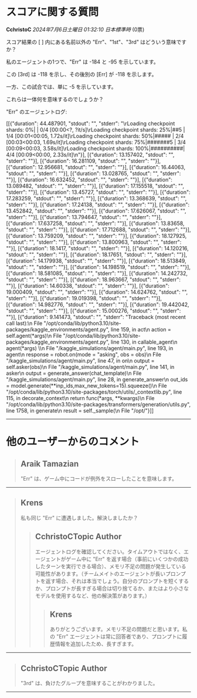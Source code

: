 # スコアに関する質問

**CchristoC** *2024年7月6日土曜日 01:32:10 日本標準時* (0票)

スコア結果の [ ] 内にある名前以外の "Err"、"1st"、"3rd" はどういう意味ですか？

私のエージェントの1つで、"Err" は -184 と -95 を示しています。

この [3rd] は -118 を示し、その後別の [Err] が -118 を示します。

一方、この試合では、単に -5 を示しています。

これらは一体何を意味するのでしょうか？

"Err" のエージェントログ:

[[{"duration": 44.487901, "stdout": "", "stderr": "\rLoading checkpoint shards:   0%|          | 0/4 [00:00<?, ?it/s]\rLoading checkpoint shards:  25%|##5       | 1/4 [00:01<00:05,  1.72s/it]\rLoading checkpoint shards:  50%|#####     | 2/4 [00:03<00:03,  1.69s/it]\rLoading checkpoint shards:  75%|#######5  | 3/4 [00:09<00:03,  3.58s/it]\rLoading checkpoint shards: 100%|##########| 4/4 [00:09<00:00,  2.33s/it]\n"}],
 [{"duration": 13.157402, "stdout": "", "stderr": ""}],
 [{"duration": 16.281109, "stdout": "", "stderr": ""}],
 [{"duration": 12.956681, "stdout": "", "stderr": ""}],
 [{"duration": 16.44063, "stdout": "", "stderr": ""}],
 [{"duration": 13.028765, "stdout": "", "stderr": ""}],
 [{"duration": 16.632452, "stdout": "", "stderr": ""}],
 [{"duration": 13.089482, "stdout": "", "stderr": ""}],
 [{"duration": 17.155518, "stdout": "", "stderr": ""}],
 [{"duration": 13.45727, "stdout": "", "stderr": ""}],
 [{"duration": 17.283259, "stdout": "", "stderr": ""}],
 [{"duration": 13.368639, "stdout": "", "stderr": ""}],
 [{"duration": 17.24138, "stdout": "", "stderr": ""}],
 [{"duration": 13.452842, "stdout": "", "stderr": ""}],
 [{"duration": 17.626067, "stdout": "", "stderr": ""}],
 [{"duration": 13.794647, "stdout": "", "stderr": ""}],
 [{"duration": 17.637258, "stdout": "", "stderr": ""}],
 [{"duration": 13.83658, "stdout": "", "stderr": ""}],
 [{"duration": 17.712688, "stdout": "", "stderr": ""}],
 [{"duration": 13.759209, "stdout": "", "stderr": ""}],
 [{"duration": 18.127925, "stdout": "", "stderr": ""}],
 [{"duration": 13.800963, "stdout": "", "stderr": ""}],
 [{"duration": 18.1417, "stdout": "", "stderr": ""}],
 [{"duration": 14.120216, "stdout": "", "stderr": ""}],
 [{"duration": 18.17651, "stdout": "", "stderr": ""}],
 [{"duration": 14.179938, "stdout": "", "stderr": ""}],
 [{"duration": 18.513849, "stdout": "", "stderr": ""}],
 [{"duration": 14.198519, "stdout": "", "stderr": ""}],
 [{"duration": 18.581085, "stdout": "", "stderr": ""}],
 [{"duration": 14.242732, "stdout": "", "stderr": ""}],
 [{"duration": 18.963667, "stdout": "", "stderr": ""}],
 [{"duration": 14.60338, "stdout": "", "stderr": ""}],
 [{"duration": 19.000409, "stdout": "", "stderr": ""}],
 [{"duration": 14.624762, "stdout": "", "stderr": ""}],
 [{"duration": 19.019398, "stdout": "", "stderr": ""}],
 [{"duration": 14.982776, "stdout": "", "stderr": ""}],
 [{"duration": 19.442042, "stdout": "", "stderr": ""}],
 [{"duration": 15.000276, "stdout": "", "stderr": ""}],
 [{"duration": 9.141473, "stdout": "", "stderr": "Traceback (most recent call last):\n  File \"/opt/conda/lib/python3.10/site-packages/kaggle_environments/agent.py\", line 159, in act\n    action = self.agent(*args)\n  File \"/opt/conda/lib/python3.10/site-packages/kaggle_environments/agent.py\", line 130, in callable_agent\n    agent(*args) \\\n  File \"/kaggle_simulations/agent/main.py\", line 193, in agent\n    response = robot.on(mode = \"asking\", obs = obs)\n  File \"/kaggle_simulations/agent/main.py\", line 47, in on\n    output = self.asker(obs)\n  File \"/kaggle_simulations/agent/main.py\", line 141, in asker\n    output = generate_answer(chat_template)\n  File \"/kaggle_simulations/agent/main.py\", line 28, in generate_answer\n    out_ids = model.generate(**inp_ids,max_new_tokens=15).squeeze()\n  File \"/opt/conda/lib/python3.10/site-packages/torch/utils/_contextlib.py\", line 115, in decorate_context\n    return func(*args, **kwargs)\n  File \"/opt/conda/lib/python3.10/site-packages/transformers/generation/utils.py\", line 1758, in generate\n    result = self._sample(\n  File \"/opt/"}]]

---
# 他のユーザーからのコメント

> ## Araik Tamazian
> 
> "Err" は、ゲーム中にコードが例外をスローしたことを意味します。
> 
> 
> 
---
> ## Krens
> 
> 私も同じ "Err" に遭遇しました。解決しましたか？
> 
> 
> 
> > ## CchristoCTopic Author
> > 
> > エージェントログを確認してください。タイムアウトではなく、エージェントがゲーム中に "Err" を返す場合（事前にいくつかの成功したターンを実行できる場合）、メモリ不足の問題が発生している可能性があります。（チームメイトのエージェントが長いプロンプトを返す場合、それは本当でしょう。自分のプロンプトを短くするか、プロンプトが長すぎる場合は切り捨てるか、またはより小さなモデルを使用するなど、他の解決策があります。）
> > 
> > 
> > 
> > > ## Krens
> > > 
> > > ありがとうございます。メモリ不足の問題だと思います。私の "Err" エージェントは常に回答者であり、プロンプトに履歴情報を追加したため、長すぎます。
> > > 
> > > 
> > > 
---
> ## CchristoCTopic Author
> 
> "3rd" は、負けたグループを意味することがわかりました。
> 
> 
> 
---

